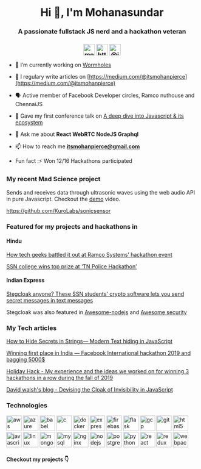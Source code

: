 <h1 align="center">Hi 👋, I'm Mohanasundar</h1>
<h3 align="center">A passionate fullstack JS nerd and a hackathon veteran</h3>
<h3 align="center">
<a href="https://dev.to/mohanpierce99" target="blank"><img align="center" src="https://cdn.jsdelivr.net/npm/simple-icons@3.0.1/icons/dev-dot-to.svg" alt="mohanpierce99" height="30" width="30" /></a>
<a href="https://linkedin.com/in/https://www.linkedin.com/in/mohan-sundar-9881a7180/" target="blank"><img align="center" src="https://cdn.jsdelivr.net/npm/simple-icons@3.0.1/icons/linkedin.svg" alt="https://www.linkedin.com/in/mohan-sundar-9881a7180/" height="30" width="30" /></a>
<a href="https://medium.com/@itsmohanpierce" target="blank"><img align="center" src="https://cdn.jsdelivr.net/npm/simple-icons@3.0.1/icons/medium.svg" alt="@itsmohanpierce" height="30" width="30" /></a>
</p>
</h3>

- 🔭 I’m currently working on [Wormholes](https://github.com/mohanpierce99/wormhole-rtc)

- 📝 I regulary write articles on [https://medium.com/@itsmohanpierce](https://medium.com/@itsmohanpierce)

- 🗣️ Active member of Facebook Developer circles, Ramco nuthouse and ChennaiJS 

- 🎤 Gave my first conference talk on [A deep dive into Javascript & its ecosystem](https://www.meetup.com/thenuthouse/events/251879530/)

- 💬 Ask me about **React WebRTC NodeJS Graphql**


- 📫 How to reach me **itsmohanpierce@gmail.com**

- Fun fact :⚡ Won 12/16 Hackathons participated

### My recent Mad Science project

Sends and receives data through  ultrasonic waves using the web audio API in pure Javascript. Checkout the [demo](https://res.cloudinary.com/dqmbs2chk/video/upload/v1598886336/demo_obb9eg.mp4) video.

https://github.com/KuroLabs/sonicsensor


### Featured for my projects and hackathons in


#### Hindu 

[How tech geeks battled it out at Ramco Systems’ hackathon event
](https://www.thehindu.com/sci-tech/technology/thinking-in-java/article30494245.ece)


[SSN college wins top prize at ‘TN Police Hackathon’
](https://www.thehindu.com/news/national/tamil-nadu/ssn-college-wins-top-prize-at-tn-police-hackathon/article30064482.ece#:~:text=A%20team%20from%20SSN%20college,protect%20the%20State%20from%20cyberattacks.)

#### Indian Express

[Stegcloak anyone? These SSN students' crypto software lets you send secret messages in text messages
](https://www.edexlive.com/happening/2020/jun/30/stegcloak-anyone-these-ssn-students-crypto-software-lets-you-send-secret-messages-in-text-messages-12968.html)

Stegcloak was also featured in [Awesome-nodejs](https://github.com/sindresorhus/awesome-nodejs) and [Awesome security](https://github.com/sbilly/awesome-security)






### My Tech articles
<!-- BLOG-POST-LIST:START -->
[How to Hide Secrets in Strings— Modern Text hiding in JavaScript
](https://blog.bitsrc.io/how-to-hide-secrets-in-strings-modern-text-hiding-in-javascript-613a9faa5787?source=---------2------------------)

[Winning first place in India — Facebook International hackathon 2019 and bagging 5000$
](https://medium.com/@itsmohanpierce/winning-first-place-in-india-facebook-developers-circle-community-challenge-2019-49a7052aa7df)

[Holiday Hack - My experience and the ideas we worked on for winning 3 hackathons in a row during the fall of 2019](https://medium.com/@itsmohanpierce/the-holiday-hack-d10cbc5a4fbd)

[David walsh's blog - Devising the Cloak of Invisibility in JavaScript
](https://davidwalsh.name/javascript-steganography)
<!-- BLOG-POST-LIST:END -->



### Technologies
<p align="left"><img src="https://devicons.github.io/devicon/devicon.git/icons/amazonwebservices/amazonwebservices-original-wordmark.svg" alt="aws" width="40" height="40"/> <img src="https://www.vectorlogo.zone/logos/microsoft_azure/microsoft_azure-icon.svg" alt="azure" width="40" height="40"/> <img src="https://www.vectorlogo.zone/logos/babeljs/babeljs-icon.svg" alt="babel" width="40" height="40"/> <img src="https://devicons.github.io/devicon/devicon.git/icons/c/c-original.svg" alt="c" width="40" height="40"/> <img src="https://devicons.github.io/devicon/devicon.git/icons/docker/docker-original-wordmark.svg" alt="docker" width="40" height="40"/> <img src="https://devicons.github.io/devicon/devicon.git/icons/express/express-original-wordmark.svg" alt="express" width="40" height="40"/> <img src="https://www.vectorlogo.zone/logos/firebase/firebase-icon.svg" alt="firebase" width="40" height="40"/> <img src="https://www.vectorlogo.zone/logos/pocoo_flask/pocoo_flask-icon.svg" alt="flask" width="40" height="40"/> <img src="https://www.vectorlogo.zone/logos/google_cloud/google_cloud-icon.svg" alt="gcp" width="40" height="40"/> <img src="https://www.vectorlogo.zone/logos/git-scm/git-scm-icon.svg" alt="git" width="40" height="40"/> <img src="https://devicons.github.io/devicon/devicon.git/icons/html5/html5-original-wordmark.svg" alt="html5" width="40" height="40"/> <img src="https://devicons.github.io/devicon/devicon.git/icons/javascript/javascript-original.svg" alt="javascript" width="40" height="40"/> <img src="https://devicons.github.io/devicon/devicon.git/icons/linux/linux-original.svg" alt="linux" width="40" height="40"/> <img src="https://devicons.github.io/devicon/devicon.git/icons/mongodb/mongodb-original-wordmark.svg" alt="mongodb" width="40" height="40"/> <img src="https://devicons.github.io/devicon/devicon.git/icons/mysql/mysql-original-wordmark.svg" alt="mysql" width="40" height="40"/> <img src="https://devicons.github.io/devicon/devicon.git/icons/nginx/nginx-original.svg" alt="nginx" width="40" height="40"/> <img src="https://devicons.github.io/devicon/devicon.git/icons/nodejs/nodejs-original-wordmark.svg" alt="nodejs" width="40" height="40"/> <img src="https://devicons.github.io/devicon/devicon.git/icons/postgresql/postgresql-original-wordmark.svg" alt="postgresql" width="40" height="40"/> <img src="https://devicons.github.io/devicon/devicon.git/icons/python/python-original.svg" alt="python" width="40" height="40"/> <img src="https://devicons.github.io/devicon/devicon.git/icons/react/react-original-wordmark.svg" alt="react" width="40" height="40"/> <img src="https://devicons.github.io/devicon/devicon.git/icons/redux/redux-original.svg" alt="redux" width="40" height="40"/> <img src="https://devicons.github.io/devicon/devicon.git/icons/webpack/webpack-original.svg" alt="webpack" width="40" height="40"/></p><p align="center">


#### Checkout my projects 👇
